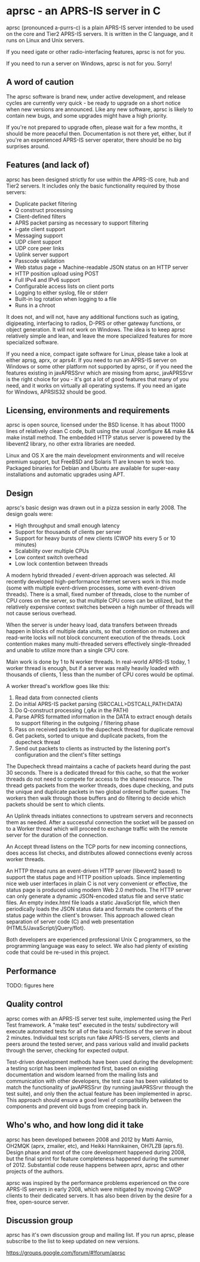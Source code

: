 
aprsc - an APRS-IS server in C
==============================

aprsc (pronounced a-purrs-c) is a plain APRS-IS server intended to be used
on the core and Tier2 APRS-IS servers.  It is written in the C language, and
it runs on Linux and Unix servers.

If you need igate or other radio-interfacing features, aprsc is not for you.

If you need to run a server on Windows, aprsc is not for you. Sorry!


A word of caution
--------------------

The aprsc software is brand new, under active development, and release
cycles are currently very quick - be ready to upgrade on a short notice when
new versions are announced.  Like any new software, aprsc is likely to
contain new bugs, and some upgrades might have a high priority.

If you're not prepared to upgrade often, please wait for a few months, it
should be more peaceful then.  Documentation is not there yet, either, but
if you're an experienced APRS-IS server operator, there should be no big
surprises around.


Features (and lack of)
-------------------------

aprsc has been designed strictly for use within the APRS-IS core, hub and
Tier2 servers.  It includes only the basic functionality required by those
servers:

* Duplicate packet filtering
* Q construct processing
* Client-defined filters
* APRS packet parsing as necessary to support filtering
* i-gate client support
* Messaging support
* UDP client support
* UDP core peer links
* Uplink server support
* Passcode validation
* Web status page + Machine-readable JSON status on an HTTP server
* HTTP position upload using POST
* Full IPv4 and IPv6 support
* Configurable access lists on client ports
* Logging to either syslog, file or stderr
* Built-in log rotation when logging to a file
* Runs in a chroot

It does not, and will not, have any additional functions such as igating,
digipeating, interfacing to radios, D-PRS or other gateway functions, or
object generation.  It will not work on Windows.  The idea is to keep aprsc
relatively simple and lean, and leave the more specialized features for more
specialized software.

If you need a nice, compact igate software for Linux, please take a look at
either aprsg, aprx, or aprs4r.  If you need to run an APRS-IS server on
Windows or some other platform not supported by aprsc, or if you need the
features existing in javAPRSSrvr which are missing from aprsc, javAPRSSrvr
is the right choice for you - it's got a lot of good features that many of
you need, and it works on virtually all operating systems.  If you need an
igate for Windows, APRSIS32 should be good.


Licensing, environments and requirements
-------------------------------------------

aprsc is open source, licensed under the BSD license. It has about 11000
lines of relatively clean C code, built using the usual ./configure && make
&& make install method.  The embedded HTTP status server is powered by the
libevent2 library, no other extra libraries are needed.

Linux and OS X are the main development environments and will receive
premium support, but FreeBSD and Solaris 11 are known to work too.  Packaged
binaries for Debian and Ubuntu are available for super-easy installations
and automatic upgrades using APT.


Design 
---------

aprsc's basic design was drawn out in a pizza session in early 2008.  The
design goals were:

* High throughput and small enough latency
* Support for thousands of clients per server
* Support for heavy bursts of new clients (CWOP hits every 5 or 10 minutes)
* Scalability over multiple CPUs
* Low context switch overhead
* Low lock contention between threads

A modern hybrid threaded / event-driven approach was selected.  All recently
developed high-performance Internet servers work in this mode (some with
multiple event-driven processes, some with event-driven threads).  There is
a small, fixed number of threads, close to the number of CPU cores on the
server, so that multiple CPU cores can be utilized, but the relatively
expensive context switches between a high number of threads will not cause
serious overhead.

When the server is under heavy load, data transfers between threads happen
in blocks of multiple data units, so that contention on mutexes and
read-write locks will not block concurrent execution of the threads. Lock
contention makes many multi-threaded servers effectively single-threaded and
unable to utilize more than a single CPU core.

Main work is done by 1 to N worker threads. In real-world APRS-IS today, 1
worker thread is enough, but if a server was really heavily loaded with
thousands of clients, 1 less than the number of CPU cores would be optimal.

A worker thread's workflow goes like this:

1. Read data from connected clients
2. Do initial APRS-IS packet parsing (SRCCALL>DSTCALL,PATH:DATA)
3. Do Q-construct processing (,qAx in the PATH)
4. Parse APRS formatted information in the DATA to extract enough details
   to support filtering in the outgoing / filtering phase
5. Pass on received packets to the dupecheck thread for duplicate removal
6. Get packets, sorted to unique and duplicate packets, from the dupecheck
   thread
7. Send out packets to clients as instructed by the listening port's
   configuration and the client's filter settings

The Dupecheck thread maintains a cache of packets heard during the past 30
seconds.  There is a dedicated thread for this cache, so that the worker
threads do not need to compete for access to the shared resource. The thread
gets packets from the worker threads, does dupe checking, and puts the
unique and duplicate packets in two global ordered buffer queues. The
workers then walk through those buffers and do filtering to decide which
packets should be sent to which clients.

An Uplink threads initiates connections to upstream servers and reconnects
them as needed.  After a successful connection the socket will be passed on
to a Worker thread which will proceed to exchange traffic with the remote
server for the duration of the connection.

An Accept thread listens on the TCP ports for new incoming connections, does
access list checks, and distributes allowed connections evenly across worker
threads.

An HTTP thread runs an event-driven HTTP server (libevent2 based) to support
the status page and HTTP position uploads.  Since implementing nice web user
interfaces in plain C is not very convenient or effective, the status page
is produced using modern Web 2.0 methods.  The HTTP server can only generate
a dynamic JSON-encoded status file and serve static files.  An empty
index.html file loads a static JavaScript file, which then periodically
loads the JSON status data and formats the contents of the status page
within the client's browser.  This approach allowed clean separation of
server code (C) and web presentation (HTML5/JavaScript/jQuery/flot).

Both developers are experienced professional Unix C programmers, so the
programming language was easy to select.  We also had plenty of existing
code that could be re-used in this project.


Performance
--------------

TODO: figures here


Quality control
------------------

aprsc comes with an APRS-IS server test suite, implemented using the Perl
Test framework.  A "make test" executed in the tests/ subdirectory will
execute automated tests for all of the basic functions of the server in
about 2 minutes.  Individual test scripts run fake APRS-IS servers, clients
and peers around the tested server, and pass various valid and invalid
packets through the server, checking for expected output.

Test-driven development methods have been used during the development: a
testing script has been implemented first, based on existing documentation
and wisdom learned from the mailing lists and communication with other
developers, the test case has been validated to match the functionality of
javAPRSSrvr (by running javAPRSSrvr through the test suite), and only then
the actual feature has been implemented in aprsc.  This approach should
ensure a good level of compatibility between the components and prevent old
bugs from creeping back in.


Who's who, and how long did it take
--------------------------------------

aprsc has been developed between 2008 and 2012 by Matti Aarnio, OH2MQK
(aprx, zmailer, etc), and Heikki Hannikainen, OH7LZB (aprs.fi).  Design
phase and most of the core development happened during 2008, but the final
sprint for feature completeness happened during the summer of 2012. 
Substantial code reuse happens between aprx, aprsc and other projects of the
authors.

aprsc was inspired by the performance problems experienced on the core
APRS-IS servers in early 2008, which were mitigated by moving CWOP clients
to their dedicated servers.  It has also been driven by the desire for a
free, open-source server.


Discussion group
-------------------

aprsc has it's own discussion group and mailing list. If you run aprsc,
please subscribe to the list to keep updated on new versions.

https://groups.google.com/forum/#!forum/aprsc

